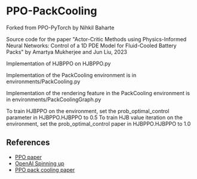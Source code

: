 # PPO-PackCooling

Forked from PPO-PyTorch by Nihkil Baharte

[](/HJBPPO_figs/HJBPPO_Graph_0.png)

Source code for the paper "Actor-Critic Methods using Physics-Informed Neural Networks: Control of a 1D PDE Model for Fluid-Cooled Battery Packs" by Amartya Mukherjee and Jun Liu, 2023

Implementation of HJBPPO on HJBPPO.py

Implementation of the PackCooling environment is in environments/PackCooling.py

Implementation of the rendering feature in the PackCooling environment is in environments/PackCoolingGraph.py

To train HJBPPO on the environment, set the prob_optimal_control parameter in HJBPPO.HJBPPO to 0.5
To train HJB value iteration on the environment, set the prob_optimal_control paper in HJBPPO.HJBPPO to 1.0

## References

- [PPO paper](https://arxiv.org/abs/1707.06347)
- [OpenAI Spinning up](https://spinningup.openai.com/en/latest/)
- [PPO pack cooling paper](https://arxiv.org/abs/2305.10952)


